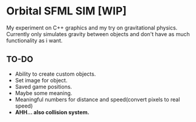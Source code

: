 # <b>Orbital SFML SIM [WIP]</b>
My experiment on C++ graphics and my try on gravitational physics. Currently only simulates gravity between objects and don't have as much functionality as i want.
## TO-DO
- Ability to create custom objects.
- Set image for object.
- Saved game positions.
- Maybe some meaning.
- Meaningful numbers for distance and speed(convert pixels to real speed)
- <b> AHH... also collision system.
